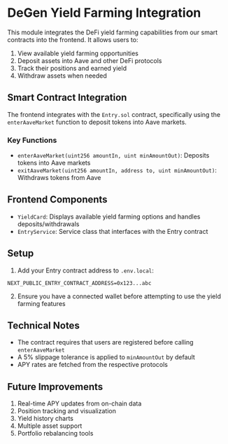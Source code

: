 # DeGen Yield Farming Integration

This module integrates the DeFi yield farming capabilities from our smart contracts into the frontend. It allows users to:

1. View available yield farming opportunities
2. Deposit assets into Aave and other DeFi protocols
3. Track their positions and earned yield
4. Withdraw assets when needed

## Smart Contract Integration

The frontend integrates with the `Entry.sol` contract, specifically using the `enterAaveMarket` function to deposit tokens into Aave markets.

### Key Functions

- `enterAaveMarket(uint256 amountIn, uint minAmountOut)`: Deposits tokens into Aave markets
- `exitAaveMarket(uint256 amountIn, address to, uint minAmountOut)`: Withdraws tokens from Aave

## Frontend Components

- `YieldCard`: Displays available yield farming options and handles deposits/withdrawals
- `EntryService`: Service class that interfaces with the Entry contract

## Setup

1. Add your Entry contract address to `.env.local`:

```
NEXT_PUBLIC_ENTRY_CONTRACT_ADDRESS=0x123...abc
```

2. Ensure you have a connected wallet before attempting to use the yield farming features

## Technical Notes

- The contract requires that users are registered before calling `enterAaveMarket`
- A 5% slippage tolerance is applied to `minAmountOut` by default
- APY rates are fetched from the respective protocols

## Future Improvements

1. Real-time APY updates from on-chain data
2. Position tracking and visualization
3. Yield history charts
4. Multiple asset support
5. Portfolio rebalancing tools
